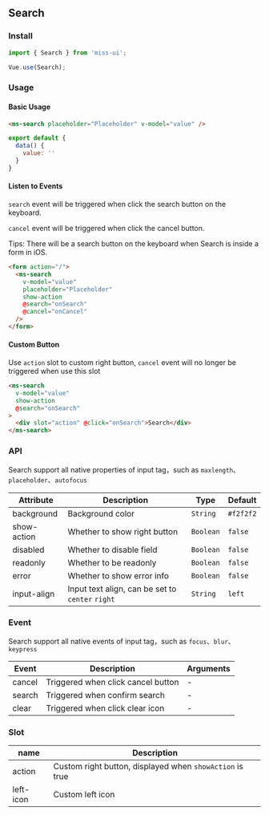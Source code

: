 ## Search

### Install
``` javascript
import { Search } from 'miss-ui';

Vue.use(Search);
```

### Usage

#### Basic Usage

```html
<ms-search placeholder="Placeholder" v-model="value" />
```

```javascript
export default {
  data() {
    value: ''
  }
}
```

#### Listen to Events
`search` event will be triggered when click the search button on the keyboard.

`cancel` event will be triggered when click the cancel button.

Tips: There will be a search button on the keyboard when Search is inside a form in iOS.

```html
<form action="/">
  <ms-search
    v-model="value"
    placeholder="Placeholder"
    show-action
    @search="onSearch"
    @cancel="onCancel"
  />
</form>
```

#### Custom Button
Use `action` slot to custom right button, `cancel` event will no longer be triggered when use this slot

```html
<ms-search
  v-model="value"
  show-action
  @search="onSearch"
>
  <div slot="action" @click="onSearch">Search</div>
</ms-search>
```

### API

Search support all native properties of input tag，such as `maxlength`、`placeholder`、`autofocus`

| Attribute | Description | Type | Default |
|------|------|------|------|
| background | Background color | `String` | `#f2f2f2` |
| show-action | Whether to show right button | `Boolean` | `false` |
| disabled | Whether to disable field | `Boolean` | `false` |
| readonly | Whether to be readonly | `Boolean` | `false` |
| error | Whether to show error info | `Boolean` | `false` |
| input-align | Input text align, can be set to `center` `right` | `String` | `left` |

### Event

Search support all native events of input tag，such as `focus`、`blur`、`keypress`

| Event | Description | Arguments |
|------|------|------|
| cancel | Triggered when click cancel button | - |
| search | Triggered when confirm search | - |
| clear | Triggered when click clear icon | - |

### Slot

| name | Description |
|------|------|
| action | Custom right button, displayed when `showAction` is true |
| left-icon | Custom left icon |
